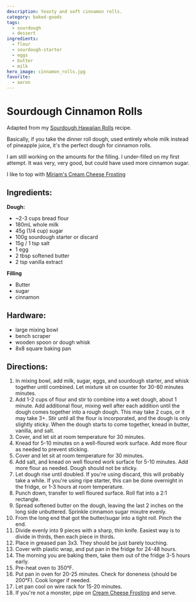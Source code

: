 ```yaml
---
description: Yeasty and soft cinnamon rolls.
category: baked-goods
tags:
  - sourdough
  - dessert
ingredients:
  - flour
  - sourdough-starter
  - eggs
  - butter
  - milk
hero_image: cinnamon_rolls.jpg
favorite:
  - aaron
---
```


# Sourdough Cinnamon Rolls

Adapted from my [Sourdough Hawaiian Rolls](./Hawaiian-Rolls.html) recipe. 

Basically, if you take the dinner roll dough, used entirely whole milk instead of pineapple juice, it's the perfect dough for cinnamon rolls. 

I am still working on the amounts for the filling. I under-filled on my first attempt. It was very, very good, but could have used more cinnamon sugar.

I like to top with [Miriam's Cream Cheese Frosting](../Cream-Cheese-Frosting.html)

## Ingredients:

**Dough:**

- ~2-3 cups bread flour
- 180mL whole milk
- 45g (1/4 cup) sugar
- 100g sourdough starter or discard
- 15g / 1 tsp salt
- 1 egg
- 2 tbsp softened butter
- 2 tsp vanilla extract

**Filling**

- Butter
- sugar
- cinnamon

## Hardware:

- large mixing bowl
- bench scraper
- wooden spoon or dough whisk
- 8x8 square baking pan

## Directions:

1. In mixing bowl, add milk, sugar, eggs, and sourdough starter, and whisk together until combined. Let mixture sit on counter for 30-60 minutes minutes.
2. Add 1-2 cups of flour and stir to combine into a wet dough, about 1 minute. Add additional flour, mixing well after each addition until the dough comes together into a rough dough. This may take 2 cups, or it may take 3+. Stir until all the flour is incorporated, and the dough is only slightly sticky. When the dough starts to come together, knead in butter, vanilla, and salt.
3. Cover, and let sit at room temperature for 30 minutes.
4. Knead for 5-10 minutes on a well-floured work surface. Add more flour as needed to prevent sticking.
5. Cover and let sit at room temperature for 30 minutes.
6. Add salt, and knead on well floured work surface for 5-10 minutes. Add more flour as needed. Dough should not be sticky.
7. Let dough rise until doubled. If you're using discard, this will probably take a while. If you're using ripe starter, this can be done overnight in the fridge, or 1-3 hours at room temperature.
8. Punch down, transfer to well floured surface. Roll flat into a 2:1 rectangle.
9. Spread softened butter on the dough, leaving the last 2 inches on the long side unbuttered. Sprinkle cinnamon sugar mixutre evenly.
10. From the long end that got the butter/sugar into a tight roll. Pinch the end.
11. Divide evenly into 9 pieces with a sharp, thin knife. Easiest way is to divide in thirds, then each piece in thirds.
12. Place in greased pan 3x3. They should be just barely touching.
13. Cover with plastic wrap, and put pan in the fridge for 24-48 hours.
14. The morning you are baking them, take them out of the fridge 3-5 hours early.
15. Pre-heat oven to 350°F.
16. Put pan in oven for 20-25 minutes. Check for doneness (should be 200°F). Cook longer if needed.
17. Let pan cool on wire rack for 15-20 minutes.
18. If you're not a monster, pipe on [Cream Cheese Frosting](../Cream-Cheese-Frosting.html) and serve.

